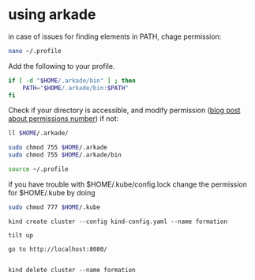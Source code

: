 # using arkade

in case of issues for finding elements in PATH, chage permission:

```bash
nano ~/.profile
```

Add the following to your profile.

```bash
if [ -d "$HOME/.arkade/bin" ] ; then
    PATH="$HOME/.arkade/bin:$PATH"
fi
```

Check if your directory is accessible, and modify permission ([blog post about permissions number](http://linuxcursor.com/linux/linux-file-permission-drwxr-xr-x)) if not:

```bash
ll $HOME/.arkade/

sudo chmod 755 $HOME/.arkade
sudo chmod 755 $HOME/.arkade/bin

source ~/.profile
```
if you have trouble with $HOME/.kube/config.lock
change the permission for $HOME/.kube by doing

```bash
sudo chmod 777 $HOME/.kube
```

```
kind create cluster --config kind-config.yaml --name formation

tilt up

go to http://localhost:8080/


kind delete cluster --name formation
```



